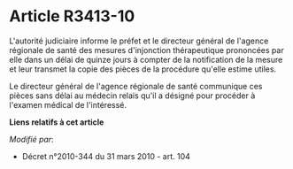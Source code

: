 # Article R3413-10

L'autorité judiciaire informe le préfet et le directeur général de l'agence régionale de santé des mesures d'injonction
thérapeutique prononcées par elle dans un délai de quinze jours à compter de la notification de la mesure et leur transmet la
copie des pièces de la procédure qu'elle estime utiles. 

Le directeur général de l'agence régionale de santé communique ces pièces sans délai au médecin relais qu'il a désigné pour
procéder à l'examen médical de l'intéressé.

**Liens relatifs à cet article**

_Modifié par_:

  - Décret n°2010-344 du 31 mars 2010 - art. 104
